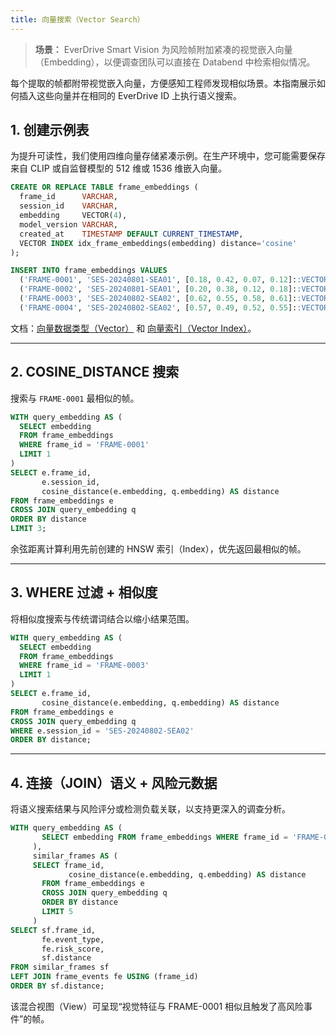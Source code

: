 ```yaml
---
title: 向量搜索（Vector Search）
---
```


> **场景：** EverDrive Smart Vision 为风险帧附加紧凑的视觉嵌入向量（Embedding），以便调查团队可以直接在 Databend 中检索相似情况。

每个提取的帧都附带视觉嵌入向量，方便感知工程师发现相似场景。本指南展示如何插入这些向量并在相同的 EverDrive ID 上执行语义搜索。

## 1. 创建示例表
为提升可读性，我们使用四维向量存储紧凑示例。在生产环境中，您可能需要保存来自 CLIP 或自监督模型的 512 维或 1536 维嵌入向量。

```sql
CREATE OR REPLACE TABLE frame_embeddings (
  frame_id      VARCHAR,
  session_id    VARCHAR,
  embedding     VECTOR(4),
  model_version VARCHAR,
  created_at    TIMESTAMP DEFAULT CURRENT_TIMESTAMP,
  VECTOR INDEX idx_frame_embeddings(embedding) distance='cosine'
);

INSERT INTO frame_embeddings VALUES
  ('FRAME-0001', 'SES-20240801-SEA01', [0.18, 0.42, 0.07, 0.12]::VECTOR(4), 'clip-mini-v1', DEFAULT),
  ('FRAME-0002', 'SES-20240801-SEA01', [0.20, 0.38, 0.12, 0.18]::VECTOR(4), 'clip-mini-v1', DEFAULT),
  ('FRAME-0003', 'SES-20240802-SEA02', [0.62, 0.55, 0.58, 0.61]::VECTOR(4), 'night-fusion-v2', DEFAULT),
  ('FRAME-0004', 'SES-20240802-SEA02', [0.57, 0.49, 0.52, 0.55]::VECTOR(4), 'night-fusion-v2', DEFAULT);
```

文档：[向量数据类型（Vector）](/sql/sql-reference/data-types/vector) 和 [向量索引（Vector Index）](/sql/sql-reference/data-types/vector#vector-indexing)。

---

## 2. COSINE_DISTANCE 搜索
搜索与 `FRAME-0001` 最相似的帧。

```sql
WITH query_embedding AS (
  SELECT embedding
  FROM frame_embeddings
  WHERE frame_id = 'FRAME-0001'
  LIMIT 1
)
SELECT e.frame_id,
       e.session_id,
       cosine_distance(e.embedding, q.embedding) AS distance
FROM frame_embeddings e
CROSS JOIN query_embedding q
ORDER BY distance
LIMIT 3;
```

余弦距离计算利用先前创建的 HNSW 索引（Index），优先返回最相似的帧。

---

## 3. WHERE 过滤 + 相似度
将相似度搜索与传统谓词结合以缩小结果范围。

```sql
WITH query_embedding AS (
  SELECT embedding
  FROM frame_embeddings
  WHERE frame_id = 'FRAME-0003'
  LIMIT 1
)
SELECT e.frame_id,
       cosine_distance(e.embedding, q.embedding) AS distance
FROM frame_embeddings e
CROSS JOIN query_embedding q
WHERE e.session_id = 'SES-20240802-SEA02'
ORDER BY distance;
```

---

## 4. 连接（JOIN）语义 + 风险元数据
将语义搜索结果与风险评分或检测负载关联，以支持更深入的调查分析。

```sql
WITH query_embedding AS (
       SELECT embedding FROM frame_embeddings WHERE frame_id = 'FRAME-0001' LIMIT 1
     ),
     similar_frames AS (
     SELECT frame_id,
             cosine_distance(e.embedding, q.embedding) AS distance
       FROM frame_embeddings e
       CROSS JOIN query_embedding q
       ORDER BY distance
       LIMIT 5
     )
SELECT sf.frame_id,
       fe.event_type,
       fe.risk_score,
       sf.distance
FROM similar_frames sf
LEFT JOIN frame_events fe USING (frame_id)
ORDER BY sf.distance;
```

该混合视图（View）可呈现“视觉特征与 FRAME-0001 相似且触发了高风险事件”的帧。